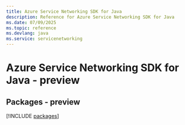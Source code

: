 ```yaml
---
title: Azure Service Networking SDK for Java
description: Reference for Azure Service Networking SDK for Java
ms.date: 07/09/2025
ms.topic: reference
ms.devlang: java
ms.service: servicenetworking
---
```

# Azure Service Networking SDK for Java - preview
## Packages - preview
[!INCLUDE [packages](service-networking-index.md)]